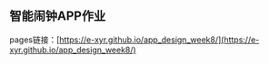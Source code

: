 ## 智能闹钟APP作业  
pages链接：[https://e-xyr.github.io/app_design_week8/](https://e-xyr.github.io/app_design_week8/)

